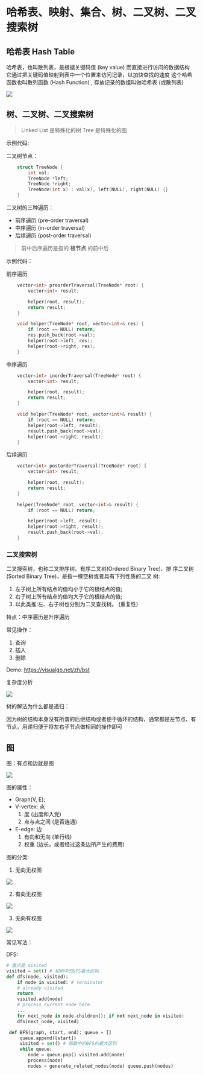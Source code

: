 # 哈希表、映射、集合、树、二叉树、二叉搜索树

## 哈希表 Hash Table

哈希表，也叫散列表，是根据关键码值 (key value) 而直接进行访问的数据结构
它通过把关键码值映射到表中一个位置来访问记录，以加快查找的速度
这个哈希函数也叫散列函数 (Hash Function) , 存放记录的数组叫做哈希表 (或散列表)

![](http://assets.ym250.cn/1597678206.png?imageMogr2/thumbnail/!70p)

## 树、二叉树、二叉搜索树

> Linked List 是特殊化的树
> Tree 是特殊化的图

示例代码:

二叉树节点：

```C++
    struct TreeNode {
        int val;
        TreeNode *left;
        TreeNode *right;
        TreeNode(int x) : val(x), left(NULL), right(NULL) {}
    }
```

二叉树的三种遍历：

- 前序遍历 (pre-order traversal)
- 中序遍历 (in-order traversal)
- 后续遍历 (post-order traversal)

> 前中后序遍历是指的 **根节点** 的前中后

示例代码：

前序遍历
```C++
    vector<int> preorderTraversal(TreeNode* root) {
        vector<int> result;

        helper(root, result);
        return result;
    }

    void helper(TreeNode* root, vector<int>& res) {
        if (root == NULL) return;
        res.push_back(root->val);
        helper(root->left, res);
        helper(root->right, res);
    }
```

中序遍历
```C++
    vector<int> inorderTraversal(TreeNode* root) {
        vector<int> result;

        helper(root, result);
        return result;
    }

    void helper(TreeNode* root, vector<int>& result) {
        if (root == NULL) return;
        helper(root->left, result);
        result.push_back(root->val);
        helper(root->right, result);
    }
```

后续遍历
```C++
    vector<int> postorderTraversal(TreeNode* root) {
        vector<int> result;

        helper(root, result);
        return result;
    }

    helper(TreeNode* root, vector<int>& result) {
        if (root == NULL) return;

        helper(root->left, result);
        helper(root->right, result);
        result.push_back(root->val);
    }
```

### 二叉搜索树

二叉搜索树，也称二叉排序树、有序二叉树(Ordered Binary Tree)、排 序二叉树(Sorted Binary Tree)，是指一棵空树或者具有下列性质的二叉 树:
1. 左子树上所有结点的值均小于它的根结点的值;
2. 右子树上所有结点的值均大于它的根结点的值;
3. 以此类推:左、右子树也分别为二叉查找树。 (重复性)

特点：中序遍历是升序遍历

常见操作：

1. 查询
2. 插入
3. 删除

Demo: https://visualgo.net/zh/bst

复杂度分析

![](http://assets.ym250.cn/1598167993.png?imageMogr2/thumbnail/!70p)


树的解法为什么都是递归：

因为树的结构本身没有所谓的后继结构或者便于循环的结构，通常都是左节点、有节点，用递归便于将左右子节点做相同的操作即可


## 图

图：有点和边就是图

![](http://assets.ym250.cn/1598169069.png?imageMogr2/thumbnail/!70p)

图的属性：

- Graph(V, E);
- V-vertex: 点
  1. 度 (出度和入党)
  2. 点与点之间 (是否连通)
- E-edge: 边
  1. 有向和无向 (单行线)
  2. 权重 (边长，或者经过这条边所产生的费用)

图的分类:

1. 无向无权图

![](http://assets.ym250.cn/1598169322.png?imageMogr2/thumbnail/!70p)

2. 有向无权图

![](http://assets.ym250.cn/1598169378.png?imageMogr2/thumbnail/!70p)

3. 无向有权图

![](http://assets.ym250.cn/1598169416.png?imageMogr2/thumbnail/!70p)


常见写法：

DFS:

```Python
# 重点是 visited 
visited = set() # 和树中的DFS最大区别
def dfs(node, visited):
    if node in visited: # terminator
    # already visited
    return
    visited.add(node)
    # process current node here.
    ...
    for next_node in node.children(): if not next_node in visited:
    dfs(next_node, visited)
```

```Python
 def BFS(graph, start, end): queue = []
     queue.append([start])
     visited = set() # 和数中的BFS的最大区别
     while queue:
        node = queue.pop() visited.add(node)
        process(node)
        nodes = generate_related_nodes(node) queue.push(nodes)
```

